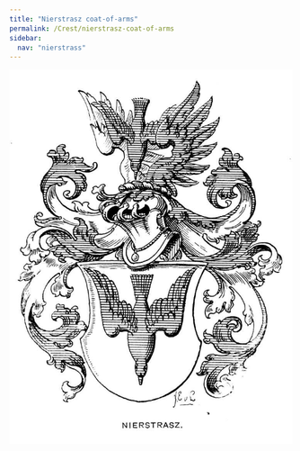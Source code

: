 ```yaml
---
title: "Nierstrasz coat-of-arms"
permalink: /Crest/nierstrasz-coat-of-arms
sidebar:
  nav: "nierstrass"
---
```



![Nierstrasz coat of arms](/assets/images/crest.jpg)

